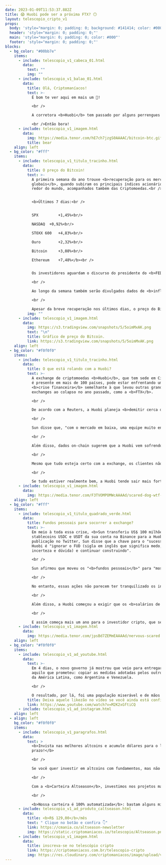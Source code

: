 ```yaml
---
date: 2023-01-09T11:53:37.882Z
title: 😱 Huobi pode ser a próxima FTX? 😶
layout: telescopio_cripto_v1
props:
  body: 'style="margin: 0; padding: 0; background: #141414; color: #000"'
  header: 'style="margin: 0; padding: 0;"'
  main: 'style="margin: 0; padding: 0; color: #000"'
  footer: 'style="margin: 0; padding: 0;"'
blocks:
  - bg_color: "#00bb7e"
    items:
      - include: telescopio_v1_cabeca_01.html
        data:
          text: ""
          img: ""
      - include: telescopio_v1_balao_01.html
        data:
          title: Olá, Criptomaníacos!
          text: >-
            É bom te ver aqui em mais um 🔭!

            <br />

            A corretora <b>Huobi</b> tem passado por alguns perrengues que nos deixam preocupados sobre o que pode acontecer no futuro. Preparado para entender tudo sobre o caso?

            <br />Então bora!
      - include: telescopio_v1_imagem.html
        data:
          img: https://media.tenor.com/hE7ch7jzgS0AAAAC/bitcoin-btc.gif
          title: bear
    align: left
  - bg_color: "#fff"
    items:
      - include: telescopio_v1_titulo_tracinho.html
        data:
          title: O preço do Bitcoin!
          text: >-
            A primeira semana do ano trouxe <b>recuperação para os mercados
            globais</b>, quando subiram os principais índices acionários ao
            redor do mundo, acompanhados também das Criptomoedas.<br />


            <b>Últimos 7 dias:<br />


            SPX 		+1,45%<br/>

            NASDAQ 	+0,92%<br/>

            STOXX 600 	+4,83%<br/>

            Ouro 		+2,32%<br/>

            Bitcoin 	+3,08%<br/>

            Ethereum 	+7,48%</b><br />


            Os investidores aguardam o discurso do presidente do <b>FED</b>, Jerome Powell, na manhã de terça-feira em busca de maiores sinais sobre a condução da política monetária durante o ano de 2023.

            <br />

            Ao longo da semana também serão divulgados dados de <b>inflação vindos da China e Estados Unidos</b>, que podem influenciar no humor dos investidores e trazer volatilidade às cotações.

            <br />

            Apesar da breve recuperação nos últimos dias, o preço do Bitcoin segue negociando em tendência de baixa e ainda precisa superar a importante região de resistência em aproximadamente <b>US$18.000</b> para uma recuperação mais robusta.
          img: ""
      - include: telescopio_v1_imagem.html
        data:
          img: https://s3.tradingview.com/snapshots/5/5oimMxAK.png
          text: "\n"
          title: Gráfico de preço do Bitcoin.
          link: https://s3.tradingview.com/snapshots/5/5oimMxAK.png
    align: left
  - bg_color: "#f0f0f0"
    items:
      - include: telescopio_v1_titulo_tracinho.html
        data:
          title: O que está rolando com a Huobi?
          text: >-
            A exchange de criptomoedas <b>Huobi</b>, que tem sede em Cingapura e
            é presente em mais de 100 países, pode estar enfrentando uma
            <b>crise financeira</b> semelhante à que levou outras grandes
            exchanges ao colapso no ano passado, como a <b>FTX</b>.

            <br />

            De acordo com a Reuters, a Huobi planeja <b>demitir cerca de 20% de seus funcionários</b>, de acordo com declarações do fundador da Tron, Justin Sun, que comprou 60% da Huobi por US$ 1 bilhão, no ano passado. 

            <br />

            Sun disse que, "com o mercado em baixa, uma equipe muito enxuta será mantida daqui para frente". Um "<b>ajuste estrutural</b>" na Huobi deve ser concluído até o final do primeiro trimestre.

            <br />

            Além disso, dados on-chain sugerem que a Huobi vem sofrendo uma onda de <b>retiradas de fundos</b> nos últimos dias. Em apenas uma semana, houve o saque de mais de US$ 100 milhões. O maior volume de saques foi em Stablecoins, como <b>USDT</b>.

            <br />

            Mesmo que tudo esteja certo com a exchange, os clientes não estão afim de assumir qualquer risco de ver a corretora seguir os passos da FTX. Assim, estão se antecipando e <b>removendo os fundos</b>.

            <br />

            Se tudo estiver realmente bem, a Huobi tende sair mais forte desse FUD. Mas se houver uma possibilidade real de <b>insolvência</b>, a retirada em massa pode acelerar o processo. 👀
      - include: telescopio_v1_imagem.html
        data:
          img: https://media.tenor.com/F3TVOMPOMWcAAAAd/scared-dog-wtf-is-going-on.gif
    align: left
  - bg_color: "#fff"
    items:
      - include: telescopio_v1_titulo_quadrado_verde.html
        data:
          title: Fundos pessoais para socorrer a exchange?
          text: >-
            Em meio à toda essa crise, <b>Sun transferiu US$ 100 milhões</b> em
            stablecoins USDC e USDT da sua conta na Binance para a Huobi. Em uma
            publicação no Twitter, Sun disse que a chave para o "sucesso" da
            Huobi é "ignorar o FUD (sigla em inglês que significa medo,
            incerteza e dúvida) e continuar construindo".

            <br />

            Sun afirmou que moveu os "<b>fundos pessoais</b>" para "mostrar confiança na exchange Huobi", mas a transferência pode ser para ajudar com o aumento de saques ou manter o nível de confiança na corretora. 

            <br />

            No entanto, essas ações não parecem ter tranquilizado os investidores. Com a recuperação do mercado nas últimas horas, o preço do token nativo da corretora, HT, teve leve alta no gráfico de 24 horas, o que ainda <b>não é o suficiente para cobrir as perdas semanais</b>.

            <br />

            Além disso, a Huobi começou a exigir que os <b>salários de seus funcionários fossem pagos em stablecoins</b> em vez de moeda corrente, o que causou protestos entre os trabalhadores. 

            <br />

            E assim começa mais um ano para o investidor cripto, que segue sua vida relaxado e em uma constante calmaria.
      - include: telescopio_v1_imagem.html
        data:
          img: https://media.tenor.com/jpsBd7ZEMmEAAAAd/nervous-scared.gif
    align: left
  - bg_color: "#f0f0f0"
    items:
      - include: telescopio_v1_ad_youtube.html
        data:
          text: >-
            Em 4 dias, o novo governo já mostrou que veio para entregar tudo
            aquilo que prometeu: copiar as medidas adotadas pelos outros países
            da América Latina, como Argentina e Venezuela. 

            <br />

            O resultado, por lá, foi uma população miserável e de mãos atadas. Não espere pelo pior... <b>PROTEJA-SE</b>!
          title: Deixa aquele likezão no vídeo se você ainda está confiante no BTC!
          link: https://www.youtube.com/watch?v=M2K2xGftiCQ
      - include: telescopio_v1_ad_instagram.html
    align: left
  - align: left
    bg_color: "#f0f0f0"
    items:
      - include: telescopio_v1_paragrafos.html
        data:
          text: >
            <b>Invista nas melhores altcoins e acumule dólares para o longo
            prazo!</b>

            <br />

            Se você quer investir em altcoins com fundamentos, mas não sabe como avaliar os projetos e não consegue acertar os preços de entrada, temos a solução pra você.

            <br />

            Com a <b>Carteira Altseason</b>, investimos nos projetos mais promissores para o longo prazo, como Ethereum, Aave, Polygon e outros, aproveitando os melhores preços!

            <br />

            <b>Nossa carteira é 100% automatizada</b>: bastam alguns minutos para configurá-la e deixá-la rebalancear os seus ativos — não temos acesso aos seus fundos, podemos apenas rebalancear o seu portfólio.
      - include: telescopio_v1_ad_produto_caltseason.html
        data:
          title: <b>R$ 129,00</b>/mês
          text: " Clique no botão e confira 👇"
          link: https://cmania.co/altseason-newsletter
          img: https://static.criptomaniacos.io/telescopio/Altseason.png
      - include: telescopio_v1_imagem.html
        data:
          title: inscreva-se no telescópio cripto
          link: https://criptomaniacos.com.br/telescopio-cripto
          img: https://res.cloudinary.com/criptomaniacos/image/upload/v1662133224/telescopio/inscreva-se-telescopio.png
---
```

